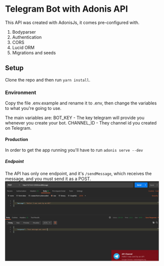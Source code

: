 # Telegram Bot with Adonis API

This API was created with AdonisJs, it comes pre-configured with.

1. Bodyparser
2. Authentication
3. CORS
4. Lucid ORM
5. Migrations and seeds

## Setup

Clone the repo and then run `yarn install`.


### Environment

Copy the file .env.example and rename it to .env, then change the variables to what you're going to use.

The main variables are:
BOT_KEY - The key telegram will provide you whenever you create your bot.
CHANNEL_ID - They channel id you created on Telegram.

#### Production

In order to get the app running you'll have to run `adonis serve --dev`

##### Endpoint

The API has only one endpoint, and it's `/sendMessage`, which receives the message, and you must send it as a POST.
<img src="https://raw.githubusercontent.com/RaFaTEOLI/telegram-bot/main/endpoint.png">

